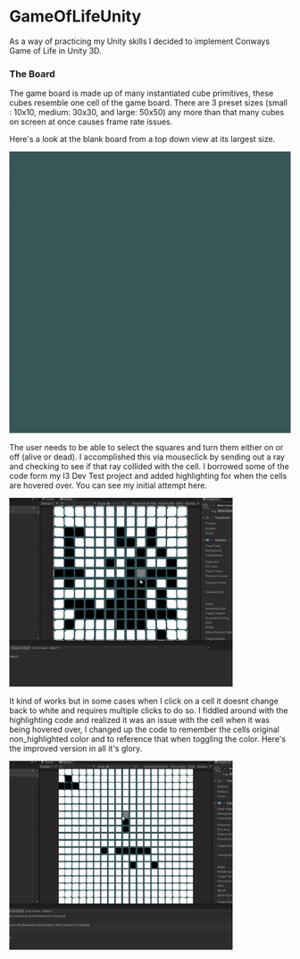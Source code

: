 # GameOfLifeUnity

As a way of practicing my Unity skills I decided to implement Conways Game of Life in Unity 3D.

### The Board
The game board is made up of many instantiated cube primitives, these cubes resemble one cell of the game board.
There are 3 preset sizes (small : 10x10, medium: 30x30, and large: 50x50) any more than that many cubes on screen at once causes
frame rate issues. 

Here's a look at the blank board from a top down view at its largest size.

![](board.gif)

The user needs to be able to select the squares and turn them either on or off (alive or dead). I accomplished this via mouseclick
by sending out a ray and checking to see if that ray collided with the cell. I borrowed some of the code form my I3 Dev Test project
and added highlighting for when the cells are hovered over. You can see my initial attempt here.

![](bugged_selection.gif)

It kind of works but in some cases when I click on a cell it doesnt change back to white and  requires multiple clicks to do so.
I fiddled around with the highlighting code and realized  it was an issue with the cell when it was being hovered over, I 
changed up the code to remember the cells original non_highlighted color and to reference that when toggling the color. Here's
the improved version in all it's glory.

![](fixed_selection.gif)
